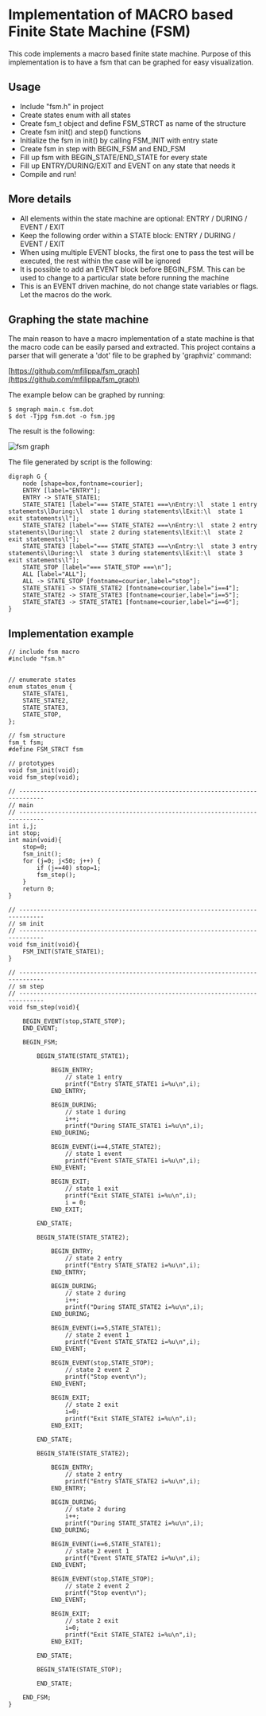 # Implementation of MACRO based Finite State Machine (FSM)

This code implements a macro based finite state machine. Purpose of this implementation is to have a fsm that can be graphed for easy visualization.

## Usage

- Include "fsm.h" in project
- Create states enum with all states
- Create fsm_t object and define FSM_STRCT as name of the structure
- Create fsm init() and step() functions
- Initialize the fsm in init() by calling FSM_INIT with entry state
- Create fsm in step with BEGIN_FSM and END_FSM
- Fill up fsm with BEGIN_STATE/END_STATE for every state
- Fill up ENTRY/DURING/EXIT and EVENT on any state that needs it
- Compile and run!

## More details

- All elements within the state machine are optional: ENTRY / DURING / EVENT / EXIT
- Keep the following order within a STATE block: ENTRY / DURING / EVENT / EXIT
- When using multiple EVENT blocks, the first one to pass the test will be executed, the rest within the case will be ignored
- It is possible to add an EVENT block before BEGIN_FSM. This can be used to change to a particular state before running the machine
- This is an EVENT driven machine, do not change state variables or flags. Let the macros do the work.

## Graphing the state machine

The main reason to have a macro implementation of a state machine is that the macro code can be easily parsed and extracted. This project contains a parser that will generate a 'dot' file to be graphed by 'graphviz' command:

[https://github.com/mfilippa/fsm_graph](https://github.com/mfilippa/fsm_graph)

The example below can be graphed by running:
```
$ smgraph main.c fsm.dot
$ dot -Tjpg fsm.dot -o fsm.jpg
```

The result is the following:

![fsm graph](fsm.jpg)

The file generated by script is the following:

```
digraph G {
    node [shape=box,fontname=courier];
    ENTRY [label="ENTRY"];
    ENTRY -> STATE_STATE1;
    STATE_STATE1 [label="=== STATE_STATE1 ===\nEntry:\l  state 1 entry statements\lDuring:\l  state 1 during statements\lExit:\l  state 1 exit statements\l"];
    STATE_STATE2 [label="=== STATE_STATE2 ===\nEntry:\l  state 2 entry statements\lDuring:\l  state 2 during statements\lExit:\l  state 2 exit statements\l"];
    STATE_STATE3 [label="=== STATE_STATE3 ===\nEntry:\l  state 3 entry statements\lDuring:\l  state 3 during statements\lExit:\l  state 3 exit statements\l"];
    STATE_STOP [label="=== STATE_STOP ===\n"];
    ALL [label="ALL"];
    ALL -> STATE_STOP [fontname=courier,label="stop"];
    STATE_STATE1 -> STATE_STATE2 [fontname=courier,label="i==4"];
    STATE_STATE2 -> STATE_STATE3 [fontname=courier,label="i==5"];
    STATE_STATE3 -> STATE_STATE1 [fontname=courier,label="i==6"];
}
```

## Implementation example

```
// include fsm macro
#include "fsm.h"


// enumerate states
enum states_enum {
    STATE_STATE1,
    STATE_STATE2,
    STATE_STATE3,
    STATE_STOP,
};

// fsm structure
fsm_t fsm;
#define FSM_STRCT fsm

// prototypes
void fsm_init(void);
void fsm_step(void);

// -----------------------------------------------------------------------------
// main
// -----------------------------------------------------------------------------
int i,j;
int stop;
int main(void){
    stop=0;
    fsm_init();
    for (j=0; j<50; j++) {
        if (j==40) stop=1;
        fsm_step();
    }
    return 0;
}

// -----------------------------------------------------------------------------
// sm init
// -----------------------------------------------------------------------------
void fsm_init(void){
    FSM_INIT(STATE_STATE1);
}

// -----------------------------------------------------------------------------
// sm step
// -----------------------------------------------------------------------------
void fsm_step(void){

    BEGIN_EVENT(stop,STATE_STOP);
    END_EVENT;
    
    BEGIN_FSM;

        BEGIN_STATE(STATE_STATE1);

            BEGIN_ENTRY;
                // state 1 entry
                printf("Entry STATE_STATE1 i=%u\n",i);
            END_ENTRY;

            BEGIN_DURING;
                // state 1 during
                i++;
                printf("During STATE_STATE1 i=%u\n",i);
            END_DURING;
            
            BEGIN_EVENT(i==4,STATE_STATE2);
                // state 1 event
                printf("Event STATE_STATE1 i=%u\n",i);
            END_EVENT;
            
            BEGIN_EXIT;
                // state 1 exit
                printf("Exit STATE_STATE1 i=%u\n",i);
                i = 0;
            END_EXIT;

        END_STATE;

        BEGIN_STATE(STATE_STATE2);
            
            BEGIN_ENTRY;
                // state 2 entry
                printf("Entry STATE_STATE2 i=%u\n",i);
            END_ENTRY;
            
            BEGIN_DURING;
                // state 2 during
                i++;
                printf("During STATE_STATE2 i=%u\n",i);
            END_DURING;
            
            BEGIN_EVENT(i==5,STATE_STATE1);
                // state 2 event 1
                printf("Event STATE_STATE2 i=%u\n",i);
            END_EVENT;

            BEGIN_EVENT(stop,STATE_STOP);
                // state 2 event 2
                printf("Stop event\n");
            END_EVENT;
            
            BEGIN_EXIT;
                // state 2 exit
                i=0;
                printf("Exit STATE_STATE2 i=%u\n",i);
            END_EXIT;

        END_STATE;

        BEGIN_STATE(STATE_STATE2);
            
            BEGIN_ENTRY;
                // state 2 entry
                printf("Entry STATE_STATE2 i=%u\n",i);
            END_ENTRY;
            
            BEGIN_DURING;
                // state 2 during
                i++;
                printf("During STATE_STATE2 i=%u\n",i);
            END_DURING;
            
            BEGIN_EVENT(i==6,STATE_STATE1);
                // state 2 event 1
                printf("Event STATE_STATE2 i=%u\n",i);
            END_EVENT;

            BEGIN_EVENT(stop,STATE_STOP);
                // state 2 event 2
                printf("Stop event\n");
            END_EVENT;
            
            BEGIN_EXIT;
                // state 2 exit
                i=0;
                printf("Exit STATE_STATE2 i=%u\n",i);
            END_EXIT;

        END_STATE;

        BEGIN_STATE(STATE_STOP);

        END_STATE;

    END_FSM;
}
```


